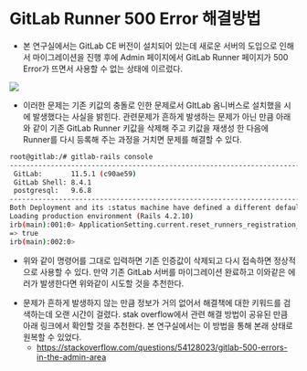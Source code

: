 # GitLab Runner 500 Error 해결방법 

* 본 연구실에서는 GitLab CE 버전이 설치되어 있는데 새로운 서버의 도입으로 인해서 마이그레이션을 진행 후에 Admin 페이지에서 GitLab Runner 페이지가 500 Error가 뜨면서 사용할 수 없는 상태에 이르렀다. 

![](https://forum.gitlab.com/uploads/default/original/2X/5/53d0d3a0e91bca5d884629188f5aeebe13f32a42.png)

* 이러한 문제는 기존 키값의 충돌로 인한 문제로서 GItLab 옴니버스로 설치했을 시에 발생했다는 사실을 밝힌다. 관련문제가 흔하게 발생하는 문제가 아닌 만큼 아래와 같이 기존 GitLab Runner 키값을 삭제해 주고 키값을 재생성 한 다음에 Runner를 다시 등록해 주는 과정을 거치면 문제를 해결할 수 있다.  

```bash
root@gitlab:/# gitlab-rails console
-------------------------------------------------------------------------------------
 GitLab:       11.5.1 (c90ae59)
 GitLab Shell: 8.4.1
 postgresql:   9.6.8
-------------------------------------------------------------------------------------
Both Deployment and its :status machine have defined a different default for "status". Use only one or the other for defining defaults to avoid unexpected behaviors.
Loading production environment (Rails 4.2.10)
irb(main):001:0> ApplicationSetting.current.reset_runners_registration_token!
=> true
irb(main):002:0> 
```

* 위와 같이 명령어를 그대로 입력하면 기존 인증값이 삭제되고 다시 접속하면 정상적으로 사용할 수 있다. 만약 기존 GitLab 서버를 마이그레이션 완료하고 이와같은 에러가 발생한다면 위와같이 시도할 것을 추천한다. 

- 문제가 흔하게 발생하지 않는 만큼 정보가 거의 없어서 해결책에 대한 키워드를 검색하는데 오랜 시간이 걸렸다. stak overflow에서 관련 해결 방법이 공유된 만큼 아래 링크에서 확인할 것을 추천한다. 본 연구실에서는 이 방법을 통해 본래 상태로 원복할 수 있었다. 
  - https://stackoverflow.com/questions/54128023/gitlab-500-errors-in-the-admin-area